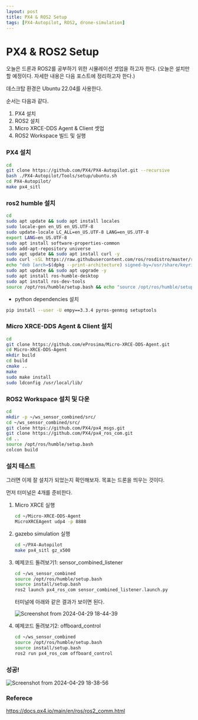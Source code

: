 ```yaml
---
layout: post
title: PX4 & ROS2 Setup
tags: [PX4-Autopilot, ROS2, drone-simulation]
---
```


<h1>PX4 & ROS2 Setup</h1>

오늘은 드론과 ROS2를 공부하기 위한 시뮬레이션 셋업을 하고자 한다. (오늘은 설치만 할 예정이다. 자세한 내용은 다음 포스트에 정리하고자 한다.)

데스크탑 환경은 Ubuntu 22.04를 사용한다.

순서는 다음과 같다.
1. PX4 설치
2. ROS2 설치
3. Micro XRCE-DDS Agent & Client 셋업
4. ROS2 Workspace 빌드 및 실행

<h3>PX4 설치</h3>

```bash
cd
git clone https://github.com/PX4/PX4-Autopilot.git --recursive
bash ./PX4-Autopilot/Tools/setup/ubuntu.sh
cd PX4-Autopilot/
make px4_sitl
```

<h3>ros2 humble 설치</h3>

```bash
cd
sudo apt update && sudo apt install locales
sudo locale-gen en_US en_US.UTF-8
sudo update-locale LC_ALL=en_US.UTF-8 LANG=en_US.UTF-8
export LANG=en_US.UTF-8
sudo apt install software-properties-common
sudo add-apt-repository universe
sudo apt update && sudo apt install curl -y
sudo curl -sSL https://raw.githubusercontent.com/ros/rosdistro/master/ros.key -o /usr/share/keyrings/ros-archive-keyring.gpg
echo "deb [arch=$(dpkg --print-architecture) signed-by=/usr/share/keyrings/ros-archive-keyring.gpg] http://packages.ros.org/ros2/ubuntu $(. /etc/os-release && echo $UBUNTU_CODENAME) main" | sudo tee /etc/apt/sources.list.d/ros2.list > /dev/null
sudo apt update && sudo apt upgrade -y
sudo apt install ros-humble-desktop
sudo apt install ros-dev-tools
source /opt/ros/humble/setup.bash && echo "source /opt/ros/humble/setup.bash" >> .bashrc
```
- python dependencies 설치
  
```bash
pip install --user -U empy==3.3.4 pyros-genmsg setuptools
```

<h3>Micro XRCE-DDS Agent & Client 설치</h3>

```bash
cd
git clone https://github.com/eProsima/Micro-XRCE-DDS-Agent.git
cd Micro-XRCE-DDS-Agent
mkdir build
cd build
cmake ..
make
sudo make install
sudo ldconfig /usr/local/lib/
```

<h3>ROS2 Workspace 설치 및 다운</h3>

```bash
cd
mkdir -p ~/ws_sensor_combined/src/
cd ~/ws_sensor_combined/src/
git clone https://github.com/PX4/px4_msgs.git
git clone https://github.com/PX4/px4_ros_com.git
cd ..
source /opt/ros/humble/setup.bash
colcon build
```

<h3>설치 테스트</h3>

그러면 이제 잘 설치가 되었는지 확인해보자. 목표는 드론을 띄우는 것이다.

먼저 터미널은 4개를 준비한다.

1. Micro XRCE 실행
   ```bash
   cd ~/Micro-XRCE-DDS-Agent
   MicroXRCEAgent udp4 -p 8888
   ```

2. gazebo simulation 실행
   ```bash
   cd ~/PX4-Autopilot
   make px4_sitl gz_x500
   ```

3. 예제코드 돌려보기1: sensor_combined_listener
   ```bash
   cd ~/ws_sensor_combined
   source /opt/ros/humble/setup.bash
   source install/setup.bash
   ros2 launch px4_ros_com sensor_combined_listener.launch.py
   ```

    터미널에 아래와 같은 결과가 보이면 된다.
    
    ![Screenshot from 2024-04-29 18-44-39](https://github.com/its-seon/its-seon.github.io/assets/145862553/d0adb540-f228-4937-ac78-36b8e464b6ee)

4. 예제코드 돌려보기2: offboard_control
   ```bash
   cd ~/ws_sensor_combined
   source /opt/ros/humble/setup.bash
   source install/setup.bash
   ros2 run px4_ros_com offboard_control
   ```

<h3>성공!</h3>

![Screenshot from 2024-04-29 18-38-56](https://github.com/its-seon/its-seon.github.io/assets/145862553/c5bd9c0e-e409-4739-9b28-72b0f3210861)

<h3>Referece</h3>

<https://docs.px4.io/main/en/ros/ros2_comm.html>